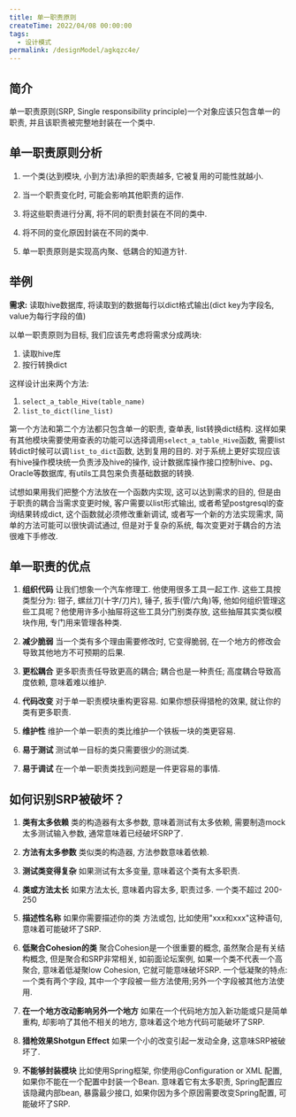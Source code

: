 ```yaml
---
title: 单一职责原则
createTime: 2022/04/08 00:00:00
tags:
  - 设计模式
permalink: /designModel/agkqzc4e/
---
```

## 简介

单一职责原则(SRP, Single responsibility principle)一个对象应该只包含单一的职责, 并且该职责被完整地封装在一个类中. 

## 单一职责原则分析

1. 一个类(达到模块, 小到方法)承担的职责越多, 它被复用的可能性就越小. 

2. 当一个职责变化时, 可能会影响其他职责的运作. 

3. 将这些职责进行分离, 将不同的职责封装在不同的类中. 

4. 将不同的变化原因封装在不同的类中. 

5. 单一职责原则是实现高内聚、低耦合的知道方针. 


## 举例

**需求:** 读取hive数据库, 将读取到的数据每行以dict格式输出(dict key为字段名, value为每行字段的值)

以单一职责原则为目标, 我们应该先考虑将需求分成两块: 
1. 读取hive库
2. 按行转换dict

这样设计出来两个方法: 
1. `select_a_table_Hive(table_name)`
2. `list_to_dict(line_list)`

第一个方法和第二个方法都只包含单一的职责, 查单表, list转换dict结构. 这样如果有其他模块需要使用查表的功能可以选择调用`select_a_table_Hive`函数, 需要list转dict时候可以调`list_to_dict`函数, 达到复用的目的. 对于系统上更好实现应该有hive操作模块统一负责涉及hive的操作, 设计数据库操作接口控制hive、pg、Oracle等数据库, 有utils工具包来负责基础数据的转换. 

试想如果用我们把整个方法放在一个函数内实现, 这可以达到需求的目的, 但是由于职责的耦合当需求变更时候, 客户需要以list形式输出, 或者希望postgresql的查询结果转成dict, 这个函数就必须修改重新调试, 或者写一个新的方法实现需求, 简单的方法可能可以很快调试通过, 但是对于复杂的系统, 每次变更对于耦合的方法很难下手修改. 


## 单一职责的优点

1. **组织代码** 
   让我们想象一个汽车修理工.  他使用很多工具​​一起工作. 这些工具按类型分为: 钳子, 螺丝刀(十字/刀片), 锤子, 扳手(管/六角)等, 他如何组织管理这些工具呢？他使用许多小抽屉将这些工具分门别类存放, 这些抽屉其实类似模块作用, 专门用来管理各种类. 

2. **减少脆弱** 
   当一个类有多个理由需要修改时, 它变得脆弱, 在一个地方的修改会导致其他地方不可预期的后果. 

3. **更松耦合** 
   更多职责责任导致更高的耦合; 耦合也是一种责任; 高度耦合导致高度依赖, 意味着难以维护. 

4. **代码改变** 
   对于单一职责模块重构更容易.  如果你想获得猎枪的效果, 就让你的类有更多职责. 

5. **维护性** 
   维护一个单一职责的类比维护一个铁板一块的类更容易. 

6. **易于测试** 
   测试单一目标的类只需要很少的测试类. 

7. **易于调试** 
   在一个单一职责类找到问题是一件更容易的事情. 


## 如何识别SRP被破坏？

1. **类有太多依赖** 
   类的构造器有太多参数, 意味着测试有太多依赖, 需要制造mock太多测试输入参数, 通常意味着已经破坏SRP了. 

2. **方法有太多参数** 
   类似类的构造器, 方法参数意味着依赖. 

3. **测试类变得复杂** 
   如果测试有太多变量, 意味着这个类有太多职责. 

4. **类或方法太长** 
   如果方法太长, 意味着内容太多, 职责过多.  一个类不超过 200-250

5. **描述性名称** 
   如果你需要描述你的类 方法或包, 比如使用"xxx和xxx"这种语句, 意味着可能破坏了SRP.

6. **低聚合Cohesion的类** 
   聚合Cohesion是一个很重要的概念, 虽然聚合是有关结构概念, 但是聚合和SRP非常相关, 如前面论坛案例, 如果一个类不代表一个高聚合, 意味着低凝聚low Cohesion, 它就可能意味破坏SRP. 一个低凝聚的特点:  一个类有两个字段, 其中一个字段被一些方法使用;另外一个字段被其他方法使用. 

7. **在一个地方改动影响另外一个地方** 
   如果在一个代码地方加入新功能或只是简单重构, 却影响了其他不相关的地方, 意味着这个地方代码可能破坏了SRP.

8. **猎枪效果Shotgun Effect** 
   如果一个小的改变引起一发动全身, 这意味SRP被破坏了. 

9.  **不能够封装模块** 
    比如使用Spring框架, 你使用@Configuration or XML 配置, 如果你不能在一个配置中封装一个Bean. 意味着它有太多职责, Spring配置应该隐藏内部bean, 暴露最少接口, 如果你因为多个原因需要改变Spring配置, 可能破坏了SRP.
